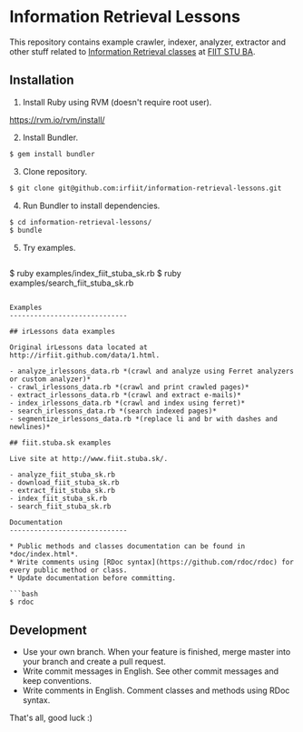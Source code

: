 Information Retrieval Lessons
=============================

This repository contains example crawler, indexer, analyzer, extractor and other stuff related to [Information Retrieval classes](http://vi.ikt.ui.sav.sk/) at [FIIT STU BA](http://www.fiit.stuba.sk).

Installation
------------------------------

1. Install Ruby using RVM (doesn't require root user).

  https://rvm.io/rvm/install/

2. Install Bundler.

  ```bash
  $ gem install bundler
  ```

3. Clone repository.

  ```bash
  $ git clone git@github.com:irfiit/information-retrieval-lessons.git
  ```

4. Run Bundler to install dependencies.

  ```bash
  $ cd information-retrieval-lessons/
  $ bundle
  ```

5. Try examples.

   ```bash
  $ ruby examples/index_fiit_stuba_sk.rb
  $ ruby examples/search_fiit_stuba_sk.rb
  ```

Examples
-----------------------------

## irLessons data examples

Original irLessons data located at http://irfiit.github.com/data/1.html.

- analyze_irlessons_data.rb *(crawl and analyze using Ferret analyzers or custom analyzer)*
- crawl_irlessons_data.rb *(crawl and print crawled pages)*
- extract_irlessons_data.rb *(crawl and extract e-mails)*
- index_irlessons_data.rb *(crawl and index using ferret)*
- search_irlessons_data.rb *(search indexed pages)*
- segmentize_irlessons_data.rb *(replace li and br with dashes and newlines)*

## fiit.stuba.sk examples

Live site at http://www.fiit.stuba.sk/.

- analyze_fiit_stuba_sk.rb
- download_fiit_stuba_sk.rb
- extract_fiit_stuba_sk.rb
- index_fiit_stuba_sk.rb
- search_fiit_stuba_sk.rb

Documentation
-----------------------------

* Public methods and classes documentation can be found in *doc/index.html*.
* Write comments using [RDoc syntax](https://github.com/rdoc/rdoc) for every public method or class. 
* Update documentation before committing.

```bash
  $ rdoc
  ```

Development
-----------------------------

* Use your own branch. When your feature is finished, merge master into your branch and create a pull request.
* Write commit messages in English. See other commit messages and keep conventions.
* Write comments in English. Comment classes and methods using RDoc syntax. 

That's all, good luck :)